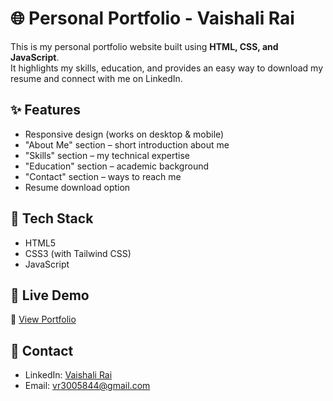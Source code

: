 # 🌐 Personal Portfolio - Vaishali Rai  

This is my personal portfolio website built using **HTML, CSS, and JavaScript**.  
It highlights my skills, education, and provides an easy way to download my resume and connect with me on LinkedIn.  

## ✨ Features  
- Responsive design (works on desktop & mobile)  
- "About Me" section – short introduction about me  
- "Skills" section – my technical expertise  
- "Education" section – academic background  
- "Contact" section – ways to reach me  
- Resume download option  

## 🚀 Tech Stack  
- HTML5  
- CSS3 (with Tailwind CSS)  
- JavaScript  

## 📂 Live Demo  
🔗 [View Portfolio](portfolio-bjg388suz-vaishalis-projects-0526b66e.vercel.app)

## 📧 Contact  
- LinkedIn: [Vaishali Rai](https://www.linkedin.com/in/vaishali-rai-126717290)  
- Email: vr3005844@gmail.com
